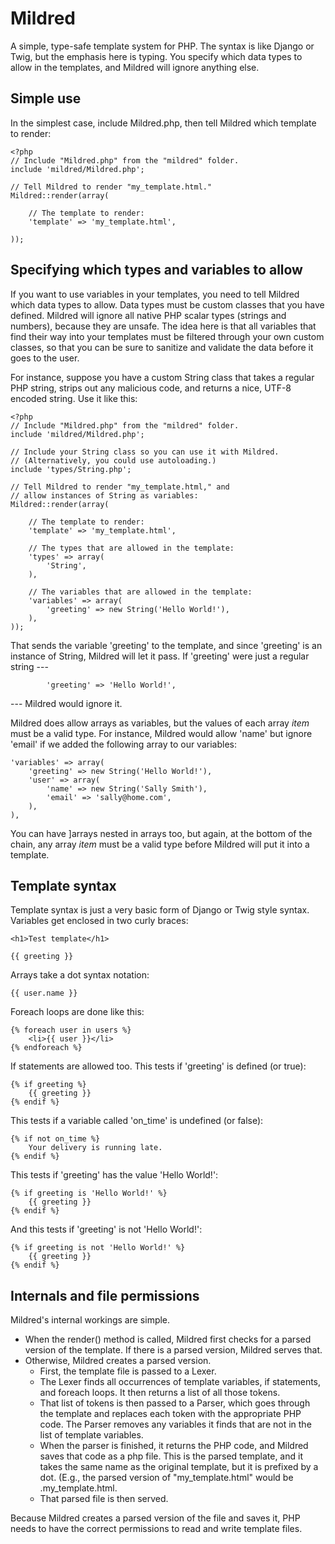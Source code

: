 Mildred 
=======

A simple, type-safe template system for PHP. The syntax is like 
Django or Twig, but the emphasis here is typing. You specify which 
data types to allow in the templates, and Mildred will ignore
anything else. 

Simple use
----------

In the simplest case, include Mildred.php, then tell Mildred which
template to render: 

    <?php 
    // Include "Mildred.php" from the "mildred" folder.
    include 'mildred/Mildred.php';

    // Tell Mildred to render "my_template.html."
    Mildred::render(array(

        // The template to render:
        'template' => 'my_template.html',

    ));


Specifying which types and variables to allow
---------------------------------------------

If you want to use variables in your templates, you need to tell 
Mildred which data types to allow. Data types must be custom 
classes that you have defined. Mildred will ignore all native PHP
scalar types (strings and numbers), because they are unsafe. The 
idea here is that all variables that find their way into your 
templates must be filtered through your own custom classes, 
so that you can be sure to sanitize and validate the data 
before it goes to the user. 

For instance, suppose you have a custom String class that takes 
a regular PHP string, strips out any malicious code, and returns 
a nice, UTF-8 encoded string. Use it like this: 

    <?php 
    // Include "Mildred.php" from the "mildred" folder.
    include 'mildred/Mildred.php';

    // Include your String class so you can use it with Mildred.
    // (Alternatively, you could use autoloading.) 
    include 'types/String.php';

    // Tell Mildred to render "my_template.html," and 
    // allow instances of String as variables:
    Mildred::render(array(
        
        // The template to render: 
        'template' => 'my_template.html',

        // The types that are allowed in the template:
        'types' => array( 
            'String', 
        ),

        // The variables that are allowed in the template:
        'variables' => array(
            'greeting' => new String('Hello World!'),
        ),
    ));

That sends the variable 'greeting' to the template, and since 
'greeting' is an instance of String, Mildred will let it pass. 
If 'greeting' were just a regular string --- 

            'greeting' => 'Hello World!',

--- Mildred would ignore it. 

Mildred does allow arrays as variables, but the values of each 
array _item_ must be a valid type. For instance, Mildred 
would allow 'name' but ignore 'email' if we added the following
array to our variables: 

    'variables' => array(
        'greeting' => new String('Hello World!'),
        'user' => array(
            'name' => new String('Sally Smith'),
            'email' => 'sally@home.com',
        ),
    ),

You can have ]arrays nested in arrays too, but again, at the bottom
of the chain, any array _item_ must be a valid type before Mildred 
will put it into a template. 


Template syntax
---------------

Template syntax is just a very basic form of Django or Twig style syntax. 
Variables get enclosed in two curly braces: 

    <h1>Test template</h1>

    {{ greeting }}

Arrays take a dot syntax notation: 

    {{ user.name }}

Foreach loops are done like this: 

    {% foreach user in users %}
        <li>{{ user }}</li>
    {% endforeach %}

If statements are allowed too. This tests if 'greeting' 
is defined (or true): 
    
    {% if greeting %}
        {{ greeting }}
    {% endif %}

This tests if a variable called 'on_time' is undefined (or false): 

    {% if not on_time %}
        Your delivery is running late.
    {% endif %}

This tests if 'greeting' has the value 'Hello World!':

    {% if greeting is 'Hello World!' %}
        {{ greeting }}
    {% endif %}

And this tests if 'greeting' is not 'Hello World!':

    {% if greeting is not 'Hello World!' %}
        {{ greeting }}
    {% endif %}


Internals and file permissions
------------------------------

Mildred's internal workings are simple. 

* When the render() method is called, Mildred first checks
  for a parsed version of the template. If there is a 
  parsed version, Mildred serves that. 
* Otherwise, Mildred creates a parsed version.
    * First, the template file is passed to a Lexer.
    * The Lexer finds all occurrences of template variables,
  if statements, and foreach loops. It then returns a 
  list of all those tokens. 
    * That list of tokens is then passed to a Parser,
  which goes through the template and replaces each 
  token with the appropriate PHP code. The Parser 
  removes any variables it finds that are not 
  in the list of template variables. 
    * When the parser is finished, it returns the PHP code,
  and Mildred saves that code as a php file. This is the 
  parsed template, and it takes the same name as the 
  original template, but it is prefixed by a dot. (E.g., 
  the parsed version of "my_template.html" would be 
  .my_template.html. 
    * That parsed file is then served. 

Because Mildred creates a parsed version of the file and saves 
it, PHP needs to have the correct permissions to read and 
write template files. 